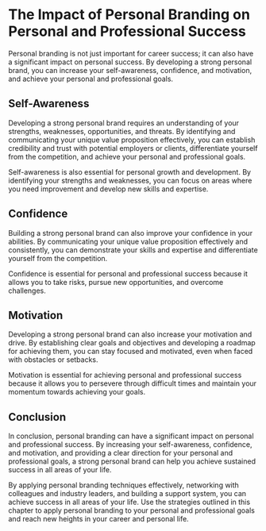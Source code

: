The Impact of Personal Branding on Personal and Professional Success
==============================================================================================================================================

Personal branding is not just important for career success; it can also have a significant impact on personal success. By developing a strong personal brand, you can increase your self-awareness, confidence, and motivation, and achieve your personal and professional goals.

Self-Awareness
--------------

Developing a strong personal brand requires an understanding of your strengths, weaknesses, opportunities, and threats. By identifying and communicating your unique value proposition effectively, you can establish credibility and trust with potential employers or clients, differentiate yourself from the competition, and achieve your personal and professional goals.

Self-awareness is also essential for personal growth and development. By identifying your strengths and weaknesses, you can focus on areas where you need improvement and develop new skills and expertise.

Confidence
----------

Building a strong personal brand can also improve your confidence in your abilities. By communicating your unique value proposition effectively and consistently, you can demonstrate your skills and expertise and differentiate yourself from the competition.

Confidence is essential for personal and professional success because it allows you to take risks, pursue new opportunities, and overcome challenges.

Motivation
----------

Developing a strong personal brand can also increase your motivation and drive. By establishing clear goals and objectives and developing a roadmap for achieving them, you can stay focused and motivated, even when faced with obstacles or setbacks.

Motivation is essential for achieving personal and professional success because it allows you to persevere through difficult times and maintain your momentum towards achieving your goals.

Conclusion
----------

In conclusion, personal branding can have a significant impact on personal and professional success. By increasing your self-awareness, confidence, and motivation, and providing a clear direction for your personal and professional goals, a strong personal brand can help you achieve sustained success in all areas of your life.

By applying personal branding techniques effectively, networking with colleagues and industry leaders, and building a support system, you can achieve success in all areas of your life. Use the strategies outlined in this chapter to apply personal branding to your personal and professional goals and reach new heights in your career and personal life.
